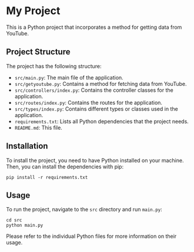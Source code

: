 # My Project

This is a Python project that incorporates a method for getting data from YouTube.

## Project Structure

The project has the following structure:

- `src/main.py`: The main file of the application.
- `src/getyoutube.py`: Contains a method for fetching data from YouTube.
- `src/controllers/index.py`: Contains the controller classes for the application.
- `src/routes/index.py`: Contains the routes for the application.
- `src/types/index.py`: Contains different types or classes used in the application.
- `requirements.txt`: Lists all Python dependencies that the project needs.
- `README.md`: This file.

## Installation

To install the project, you need to have Python installed on your machine. Then, you can install the dependencies with pip:

```
pip install -r requirements.txt
```

## Usage

To run the project, navigate to the `src` directory and run `main.py`:

```
cd src
python main.py
```

Please refer to the individual Python files for more information on their usage.